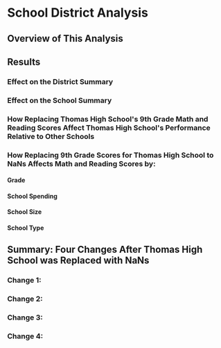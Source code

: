 # School District Analysis
## Overview of This Analysis 
## Results 
### Effect on the District Summary
### Effect on the School Summary 
### How Replacing Thomas High School's 9th Grade Math and Reading Scores Affect Thomas High School's Performance Relative to Other Schools
### How Replacing 9th Grade Scores for Thomas High School to NaNs Affects Math and Reading Scores by: 
#### Grade 
#### School Spending 
#### School Size 
#### School Type
## Summary: Four Changes After Thomas High School was Replaced with NaNs
### Change 1: 
### Change 2: 
### Change 3:
### Change 4: 
